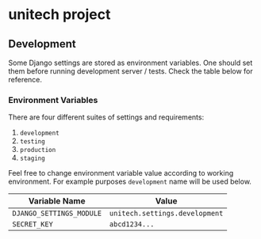 # unitech project

## Development

Some Django settings are stored as environment variables. One should set them
before running development server / tests. Check the table below for reference.

### Environment Variables

There are four different suites of settings and requirements:

1. `development`
2. `testing`
3. `production`
4. `staging`

Feel free to change environment variable value according to working
environment. For example purposes `development` name will be used below.

| Variable Name            | Value                          |
|--------------------------|--------------------------------|
| `DJANGO_SETTINGS_MODULE` | `unitech.settings.development` |
| `SECRET_KEY`             | `abcd1234...`                  |

